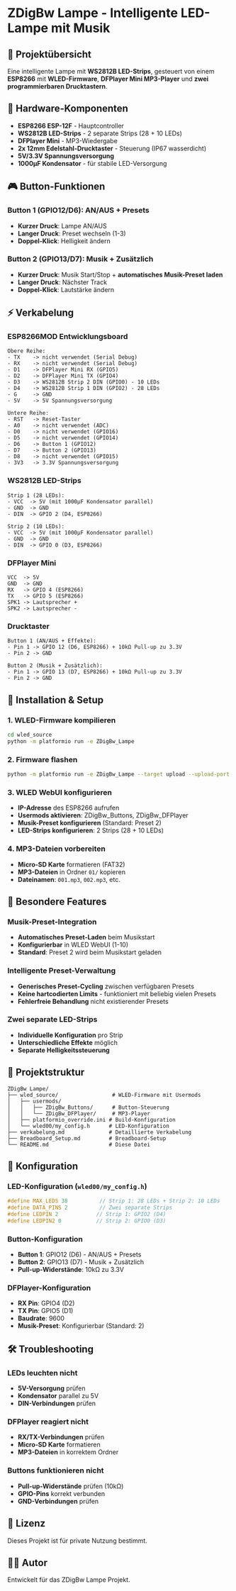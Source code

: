 # ZDigBw Lampe - Intelligente LED-Lampe mit Musik

## 🎯 Projektübersicht
Eine intelligente Lampe mit **WS2812B LED-Strips**, gesteuert von einem **ESP8266** mit **WLED-Firmware**, **DFPlayer Mini MP3-Player** und **zwei programmierbaren Drucktastern**.

## 🔧 Hardware-Komponenten
- **ESP8266 ESP-12F** - Hauptcontroller
- **WS2812B LED-Strips** - 2 separate Strips (28 + 10 LEDs)
- **DFPlayer Mini** - MP3-Wiedergabe
- **2x 12mm Edelstahl-Drucktaster** - Steuerung (IP67 wasserdicht)
- **5V/3.3V Spannungsversorgung**
- **1000µF Kondensator** - für stabile LED-Versorgung

## 🎮 Button-Funktionen

### Button 1 (GPIO12/D6): AN/AUS + Presets
- **Kurzer Druck**: Lampe AN/AUS
- **Langer Druck**: Preset wechseln (1-3)
- **Doppel-Klick**: Helligkeit ändern

### Button 2 (GPIO13/D7): Musik + Zusätzlich
- **Kurzer Druck**: Musik Start/Stop + **automatisches Musik-Preset laden**
- **Langer Druck**: Nächster Track
- **Doppel-Klick**: Lautstärke ändern

## ⚡ Verkabelung

### ESP8266MOD Entwicklungsboard
```
Obere Reihe:
- TX    -> nicht verwendet (Serial Debug)
- RX    -> nicht verwendet (Serial Debug)
- D1    -> DFPlayer Mini RX (GPIO5)
- D2    -> DFPlayer Mini TX (GPIO4)
- D3    -> WS2812B Strip 2 DIN (GPIO0) - 10 LEDs
- D4    -> WS2812B Strip 1 DIN (GPIO2) - 28 LEDs
- G     -> GND
- 5V    -> 5V Spannungsversorgung

Untere Reihe:
- RST   -> Reset-Taster
- A0    -> nicht verwendet (ADC)
- D0    -> nicht verwendet (GPIO16)
- D5    -> nicht verwendet (GPIO14)
- D6    -> Button 1 (GPIO12)
- D7    -> Button 2 (GPIO13)
- D8    -> nicht verwendet (GPIO15)
- 3V3   -> 3.3V Spannungsversorgung
```

### WS2812B LED-Strips
```
Strip 1 (28 LEDs):
- VCC  -> 5V (mit 1000µF Kondensator parallel)
- GND  -> GND
- DIN  -> GPIO 2 (D4, ESP8266)

Strip 2 (10 LEDs):
- VCC  -> 5V (mit 1000µF Kondensator parallel)
- GND  -> GND
- DIN  -> GPIO 0 (D3, ESP8266)
```

### DFPlayer Mini
```
VCC  -> 5V
GND  -> GND
RX   -> GPIO 4 (ESP8266)
TX   -> GPIO 5 (ESP8266)
SPK1 -> Lautsprecher +
SPK2 -> Lautsprecher -
```

### Drucktaster
```
Button 1 (AN/AUS + Effekte):
- Pin 1 -> GPIO 12 (D6, ESP8266) + 10kΩ Pull-up zu 3.3V
- Pin 2 -> GND

Button 2 (Musik + Zusätzlich):
- Pin 1 -> GPIO 13 (D7, ESP8266) + 10kΩ Pull-up zu 3.3V
- Pin 2 -> GND
```

## 🚀 Installation & Setup

### 1. WLED-Firmware kompilieren
```bash
cd wled_source
python -m platformio run -e ZDigBw_Lampe
```

### 2. Firmware flashen
```bash
python -m platformio run -e ZDigBw_Lampe --target upload --upload-port COM3
```

### 3. WLED WebUI konfigurieren
- **IP-Adresse** des ESP8266 aufrufen
- **Usermods aktivieren**: ZDigBw_Buttons, ZDigBw_DFPlayer
- **Musik-Preset konfigurieren** (Standard: Preset 2)
- **LED-Strips konfigurieren**: 2 Strips (28 + 10 LEDs)

### 4. MP3-Dateien vorbereiten
- **Micro-SD Karte** formatieren (FAT32)
- **MP3-Dateien** in Ordner `01/` kopieren
- **Dateinamen**: `001.mp3`, `002.mp3`, etc.

## 🎵 Besondere Features

### Musik-Preset-Integration
- **Automatisches Preset-Laden** beim Musikstart
- **Konfigurierbar** in WLED WebUI (1-10)
- **Standard**: Preset 2 wird beim Musikstart geladen

### Intelligente Preset-Verwaltung
- **Generisches Preset-Cycling** zwischen verfügbaren Presets
- **Keine hartcodierten Limits** - funktioniert mit beliebig vielen Presets
- **Fehlerfreie Behandlung** nicht existierender Presets

### Zwei separate LED-Strips
- **Individuelle Konfiguration** pro Strip
- **Unterschiedliche Effekte** möglich
- **Separate Helligkeitssteuerung**

## 📁 Projektstruktur
```
ZDigBw Lampe/
├── wled_source/                 # WLED-Firmware mit Usermods
│   ├── usermods/
│   │   ├── ZDigBw_Buttons/      # Button-Steuerung
│   │   └── ZDigBw_DFPlayer/     # MP3-Player
│   ├── platformio_override.ini # Build-Konfiguration
│   └── wled00/my_config.h      # LED-Konfiguration
├── verkabelung.md              # Detaillierte Verkabelung
├── Breadboard_Setup.md         # Breadboard-Setup
└── README.md                   # Diese Datei
```

## 🔧 Konfiguration

### LED-Konfiguration (`wled00/my_config.h`)
```cpp
#define MAX_LEDS 38          // Strip 1: 28 LEDs + Strip 2: 10 LEDs
#define DATA_PINS 2          // Zwei separate Strips
#define LEDPIN 2            // Strip 1: GPIO2 (D4)
#define LEDPIN2 0           // Strip 2: GPIO0 (D3)
```

### Button-Konfiguration
- **Button 1**: GPIO12 (D6) - AN/AUS + Presets
- **Button 2**: GPIO13 (D7) - Musik + Zusätzlich
- **Pull-up-Widerstände**: 10kΩ zu 3.3V

### DFPlayer-Konfiguration
- **RX Pin**: GPIO4 (D2)
- **TX Pin**: GPIO5 (D1)
- **Baudrate**: 9600
- **Musik-Preset**: Konfigurierbar (Standard: 2)

## 🛠️ Troubleshooting

### LEDs leuchten nicht
- **5V-Versorgung** prüfen
- **Kondensator** parallel zu 5V
- **DIN-Verbindungen** prüfen

### DFPlayer reagiert nicht
- **RX/TX-Verbindungen** prüfen
- **Micro-SD Karte** formatieren
- **MP3-Dateien** in korrektem Ordner

### Buttons funktionieren nicht
- **Pull-up-Widerstände** prüfen (10kΩ)
- **GPIO-Pins** korrekt verbunden
- **GND-Verbindungen** prüfen

## 📝 Lizenz
Dieses Projekt ist für private Nutzung bestimmt.

## 👨‍💻 Autor
Entwickelt für das ZDigBw Lampe Projekt.
